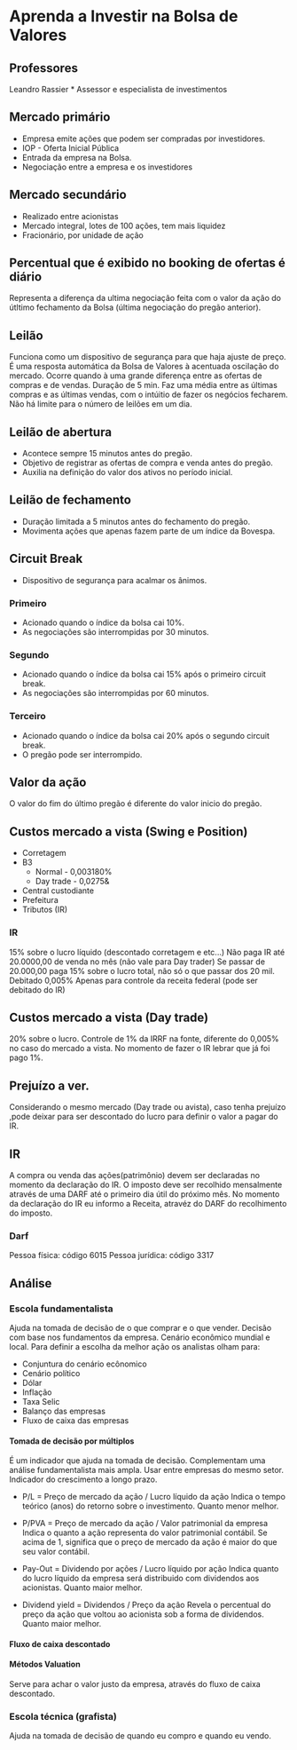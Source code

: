 # Aprenda a Investir na Bolsa de Valores

## Professores
Leandro Rassier
    * Assessor e especialista de investimentos

## Mercado primário
* Empresa emite ações que podem ser compradas por investidores.
* IOP - Oferta Inicial Pública
* Entrada da empresa na Bolsa.
* Negociação entre a empresa e os investidores

## Mercado secundário
* Realizado entre acionistas
* Mercado integral, lotes de 100 ações, tem mais liquidez
* Fracionário, por unidade de ação

## Percentual que é exibido no booking de ofertas é diário
Representa a diferença da ultima negociação feita com o valor da ação do útltimo fechamento da Bolsa (última negociação do pregão anterior).

## Leilão
Funciona como um dispositivo de segurança para que haja ajuste de preço.
É uma resposta automática da Bolsa de Valores à acentuada oscilação do mercado.
Ocorre quando à uma grande diferença entre as ofertas de compras e de vendas.
Duração de 5 min.
Faz uma média entre as últimas compras e as últimas vendas, com o intúitio de fazer os negócios fecharem.
Não há limite para o número de leilões em um dia.

## Leilão de abertura
* Acontece sempre 15 minutos antes do pregão.
* Objetivo de registrar as ofertas de compra e venda antes do pregão.
* Auxilia na definição do valor dos ativos no período inicial.

## Leilão de fechamento
* Duração limitada a 5 minutos antes do fechamento do pregão.
* Movimenta ações que apenas fazem parte de um índice da Bovespa.

## Circuit Break
* Dispositivo de segurança para acalmar os ânimos.

### Primeiro
* Acionado quando o índice da bolsa cai 10%.
* As negociações são interrompidas por 30 minutos.

### Segundo
* Acionado quando o índice da bolsa cai 15% após o primeiro circuit break.
* As negociações são interrompidas por 60 minutos.

### Terceiro
* Acionado quando o índice da bolsa cai 20% após o segundo circuit break.
* O pregão pode ser interrompido.

## Valor da ação
O valor do fim do último pregão é diferente do valor inicio do pregão.

## Custos mercado a vista (Swing e Position)
* Corretagem
* B3
    * Normal - 0,003180%
    * Day trade - 0,0275&
* Central custodiante
* Prefeitura
* Tributos (IR)

### IR
15% sobre o lucro líquido (descontado corretagem e etc...)
Não paga IR até 20.0000,00 de venda no mês (não vale para Day trader)
Se passar de 20.000,00 paga 15% sobre o lucro total, não só o que passar dos 20 mil.
Debitado 0,005% Apenas para controle da receita federal (pode ser debitado do IR)

## Custos mercado a vista (Day trade)
20% sobre o lucro.
Controle de 1% da IRRF na fonte, diferente do 0,005% no caso do mercado a vista.
No momento de fazer o IR lebrar que já foi pago 1%.

## Prejuízo a ver.
Considerando o mesmo mercado (Day trade ou avista), caso tenha prejuízo ,pode deixar para ser descontado do lucro para definir o valor a pagar do IR.

## IR
A compra ou venda das ações(patrimônio) devem ser declaradas no momento da declaração do IR.
O imposto deve ser recolhido mensalmente através de uma DARF até o primeiro dia útil do próximo mês.
No momento da declaração do IR eu informo a Receita, atravéz do DARF do recolhimento do imposto.

### Darf
Pessoa física: código 6015
Pessoa jurídica: código 3317

## Análise

### Escola fundamentalista
Ajuda na tomada de decisão de o que comprar e o que vender.
Decisão com base nos fundamentos da empresa.
Cenário econômico mundial e local.
Para definir a escolha da melhor ação os analistas olham para:
* Conjuntura do cenário ecônomico
* Cenário político
* Dólar
* Inflação
* Taxa Selic
* Balanço das empresas
* Fluxo de caixa das empresas

#### Tomada de decisão por múltiplos
É um indicador que ajuda na tomada de decisão.
Complementam uma análise fundamentalista mais ampla.
Usar entre empresas do mesmo setor.
Indicador do crescimento a longo prazo.

* P/L = Preço de mercado da ação / Lucro líquido da ação
    Indica o tempo teórico (anos) do retorno sobre o investimento.
    Quanto menor melhor.

* P/PVA = Preço de mercado da ação / Valor patrimonial da empresa
    Indica o quanto a ação representa do valor patrimonial contábil.
    Se acima de 1, significa que o preço de mercado da ação é maior do que seu valor contábil.

* Pay-Out = Dividendo por ações / Lucro líquido por ação
    Indica quanto do lucro líquido da empresa será distribuido com dividendos aos acionistas.
    Quanto maior melhor.

* Dividend yield = Dividendos / Preço da ação
    Revela o percentual do preço da ação que voltou ao acionista sob a forma de dividendos.
    Quanto maior melhor.


#### Fluxo de caixa descontado

#### Métodos Valuation
Serve para achar o valor justo da empresa, através do fluxo de caixa descontado.

### Escola técnica (grafista)
Ajuda na tomada de decisão de quando eu compro e quando eu vendo.
